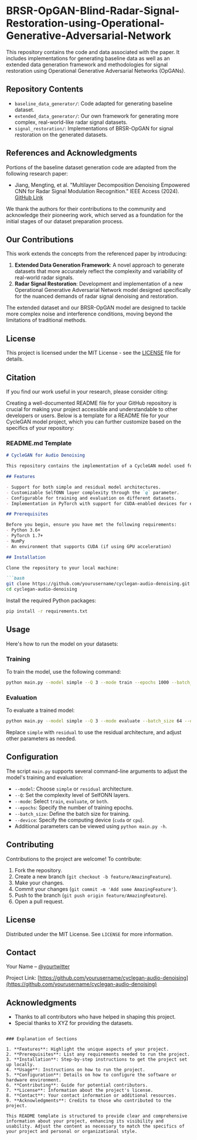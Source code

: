 # BRSR-OpGAN-Blind-Radar-Signal-Restoration-using-Operational-Generative-Adversarial-Network

This repository contains the code and data associated with the paper. It includes implementations for generating baseline data as well as an extended data generation framework and methodologies for signal restoration using Operational Generative Adversarial Networks (OpGANs).

## Repository Contents
- `baseline_data_generator/`: Code adapted for generating baseline dataset.
- `extended_data_generator/`: Our own framework for generating more complex, real-world-like radar signal datasets.
- `signal_restoration/`: Implementations of BRSR-OpGAN for signal restoration on the generated datasets.

## References and Acknowledgments
Portions of the baseline dataset generation code are adapted from the following research paper:

- Jiang, Mengting, et al. "Multilayer Decomposition Denoising Empowered CNN for Radar Signal Modulation Recognition." IEEE Access (2024). [GitHub Link](https://github.com/stu-cjlu-sp/rsrc-for-pub/tree/main/VMD-LMD-WT)

We thank the authors for their contributions to the community and acknowledge their pioneering work, which served as a foundation for the initial stages of our dataset preparation process.

## Our Contributions
This work extends the concepts from the referenced paper by introducing:
1. **Extended Data Generation Framework**: A novel approach to generate datasets that more accurately reflect the complexity and variability of real-world radar signals.
2. **Radar Signal Restoration**: Development and implementation of a new Operational Generative Adversarial Network model designed specifically for the nuanced demands of radar signal denoising and restoration.

The extended dataset and our BRSR-OpGAN model are designed to tackle more complex noise and interference conditions, moving beyond the limitations of traditional methods.

## License
This project is licensed under the MIT License - see the [LICENSE](LICENSE) file for details.

## Citation
If you find our work useful in your research, please consider citing:


Creating a well-documented README file for your GitHub repository is crucial for making your project accessible and understandable to other developers or users. Below is a template for a README file for your CycleGAN model project, which you can further customize based on the specifics of your repository:

### README.md Template

```markdown
# CycleGAN for Audio Denoising

This repository contains the implementation of a CycleGAN model used for audio denoising, with support for both simple and residual architectures. The model is designed to handle datasets with different types of noise and is built with SelfONN layers that can be configured for complexity using the parameter `q`.

## Features

- Support for both simple and residual model architectures.
- Customizable SelfONN layer complexity through the `q` parameter.
- Configurable for training and evaluation on different datasets.
- Implementation in PyTorch with support for CUDA-enabled devices for efficient training.

## Prerequisites

Before you begin, ensure you have met the following requirements:
- Python 3.6+
- PyTorch 1.7+
- NumPy
- An environment that supports CUDA (if using GPU acceleration)

## Installation

Clone the repository to your local machine:

```bash
git clone https://github.com/yourusername/cyclegan-audio-denoising.git
cd cyclegan-audio-denoising
```

Install the required Python packages:

```bash
pip install -r requirements.txt
```

## Usage

Here's how to run the model on your datasets:

### Training

To train the model, use the following command:

```bash
python main.py --model simple --Q 3 --mode train --epochs 1000 --batch_size 64 --device cuda --data_folder ./data --dataset base
```

### Evaluation

To evaluate a trained model:

```bash
python main.py --model simple --Q 3 --mode evaluate --batch_size 64 --device cuda --data_folder ./data --dataset base
```

Replace `simple` with `residual` to use the residual architecture, and adjust other parameters as needed.

## Configuration

The script `main.py` supports several command-line arguments to adjust the model's training and evaluation:

- `--model`: Choose `simple` or `residual` architecture.
- `--Q`: Set the complexity level of SelfONN layers.
- `--mode`: Select `train`, `evaluate`, or `both`.
- `--epochs`: Specify the number of training epochs.
- `--batch_size`: Define the batch size for training.
- `--device`: Specify the computing device (`cuda` or `cpu`).
- Additional parameters can be viewed using `python main.py -h`.

## Contributing

Contributions to the project are welcome! To contribute:

1. Fork the repository.
2. Create a new branch (`git checkout -b feature/AmazingFeature`).
3. Make your changes.
4. Commit your changes (`git commit -m 'Add some AmazingFeature'`).
5. Push to the branch (`git push origin feature/AmazingFeature`).
6. Open a pull request.

## License

Distributed under the MIT License. See `LICENSE` for more information.

## Contact

Your Name – [@yourtwitter](https://twitter.com/yourtwitter)

Project Link: [https://github.com/yourusername/cyclegan-audio-denoising](https://github.com/yourusername/cyclegan-audio-denoising)

## Acknowledgments

- Thanks to all contributors who have helped in shaping this project.
- Special thanks to XYZ for providing the datasets.
```

### Explanation of Sections

1. **Features**: Highlight the unique aspects of your project.
2. **Prerequisites**: List any requirements needed to run the project.
3. **Installation**: Step-by-step instructions to get the project set up locally.
4. **Usage**: Instructions on how to run the project.
5. **Configuration**: Details on how to configure the software or hardware environment.
6. **Contributing**: Guide for potential contributors.
7. **License**: Information about the project's license.
8. **Contact**: Your contact information or additional resources.
9. **Acknowledgments**: Credits to those who contributed to the project.

This README template is structured to provide clear and comprehensive information about your project, enhancing its visibility and usability. Adjust the content as necessary to match the specifics of your project and personal or organizational style.
